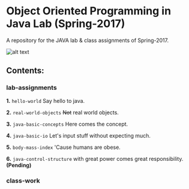# Object Oriented Programming in Java Lab (Spring-2017) 
A repository for the JAVA lab & class assignments of Spring-2017.

![alt text](http://www.eworksng.com/wp-content/uploads/2016/11/images.png "Logo Title Text 1")


## Contents:

### lab-assignments

**1.** `hello-world` Say hello to java.

**2.** `real-world-objects` ~~Not~~ real world objects.

**3.** `java-basic-concepts` Here comes the concept.

**4.** `java-basic-io` Let's input stuff without expecting much.

**5.** `body-mass-index` 'Cause humans are obese.

**6.** `java-control-structure` with great power comes great responsibility. **(Pending)**

### class-work

